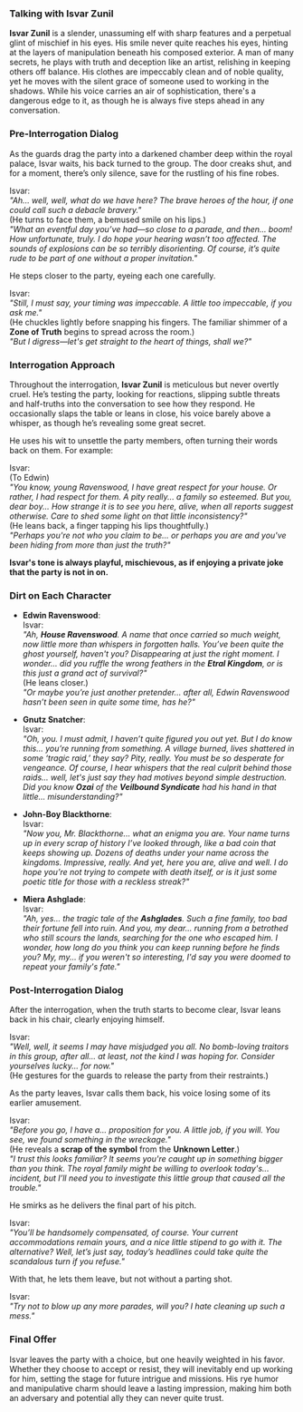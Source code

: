 ### Talking with **Isvar Zunil**

**Isvar Zunil** is a slender, unassuming elf with sharp features and a perpetual glint of mischief in his eyes. His smile never quite reaches his eyes, hinting at the layers of manipulation beneath his composed exterior. A man of many secrets, he plays with truth and deception like an artist, relishing in keeping others off balance. His clothes are impeccably clean and of noble quality, yet he moves with the silent grace of someone used to working in the shadows. While his voice carries an air of sophistication, there's a dangerous edge to it, as though he is always five steps ahead in any conversation.

### **Pre-Interrogation Dialog**

As the guards drag the party into a darkened chamber deep within the royal palace, Isvar waits, his back turned to the group. The door creaks shut, and for a moment, there’s only silence, save for the rustling of his fine robes.

Isvar:  
*"Ah... well, well, what do we have here? The brave heroes of the hour, if one could call such a debacle bravery."*  
(He turns to face them, a bemused smile on his lips.)  
*"What an eventful day you’ve had—so close to a parade, and then... boom! How unfortunate, truly. I do hope your hearing wasn’t too affected. The sounds of explosions can be so terribly disorienting. Of course, it’s quite rude to be part of one without a proper invitation."*

He steps closer to the party, eyeing each one carefully. 

Isvar:  
*"Still, I must say, your timing was impeccable. A little too impeccable, if you ask me."*  
(He chuckles lightly before snapping his fingers. The familiar shimmer of a **Zone of Truth** begins to spread across the room.)  
*"But I digress—let's get straight to the heart of things, shall we?"*

### **Interrogation Approach**

Throughout the interrogation, **Isvar Zunil** is meticulous but never overtly cruel. He’s testing the party, looking for reactions, slipping subtle threats and half-truths into the conversation to see how they respond. He occasionally slaps the table or leans in close, his voice barely above a whisper, as though he’s revealing some great secret. 

He uses his wit to unsettle the party members, often turning their words back on them. For example:

Isvar:  
(To Edwin)  
*"You know, young Ravenswood, I have great respect for your house. Or rather, I *had* respect for them. A pity really... a family so esteemed. But you, dear boy... How strange it is to see you here, alive, when all reports suggest otherwise. Care to shed some light on that little inconsistency?"*  
(He leans back, a finger tapping his lips thoughtfully.)  
*"Perhaps you're not who you claim to be... or perhaps you are and you've been hiding from more than just the truth?"*

**Isvar's tone is always playful, mischievous, as if enjoying a private joke that the party is not in on.**

### **Dirt on Each Character**

- **Edwin Ravenswood**:  
   Isvar:  
   *"Ah, **House Ravenswood**. A name that once carried so much weight, now little more than whispers in forgotten halls. You’ve been quite the ghost yourself, haven't you? Disappearing at just the right moment. I wonder... did you ruffle the wrong feathers in the **Etral Kingdom**, or is this just a grand act of survival?"*  
   (He leans closer.)  
   *"Or maybe you’re just another pretender... after all, Edwin Ravenswood hasn’t been seen in quite some time, has he?"*

- **Gnutz Snatcher**:  
   Isvar:  
   *"Oh, you. I must admit, I haven’t quite figured you out yet. But I do know this... you’re running from something. A village burned, lives shattered in some ‘tragic raid,’ they say? Pity, really. You must be so desperate for vengeance. Of course, I hear whispers that the real culprit behind those raids... well, let's just say they had motives beyond simple destruction. Did you know **Ozai** of the **Veilbound Syndicate** had his hand in that little... misunderstanding?"*

- **John-Boy Blackthorne**:  
   Isvar:  
   *"Now you, Mr. Blackthorne... what an enigma you are. Your name turns up in every scrap of history I’ve looked through, like a bad coin that keeps showing up. Dozens of deaths under your name across the kingdoms. Impressive, really. And yet, here you are, alive and well. I do hope you’re not trying to compete with death itself, or is it just some poetic title for those with a reckless streak?"*

- **Miera Ashglade**:  
   Isvar:  
   *"Ah, yes... the tragic tale of the **Ashglades**. Such a fine family, too bad their fortune fell into ruin. And you, my dear... running from a betrothed who still scours the lands, searching for the one who escaped him. I wonder, how long do you think you can keep running before he finds you? My, my... if you weren't so interesting, I'd say you were doomed to repeat your family's fate."*

### **Post-Interrogation Dialog**

After the interrogation, when the truth starts to become clear, Isvar leans back in his chair, clearly enjoying himself.

Isvar:  
*"Well, well, it seems I may have misjudged you all. No bomb-loving traitors in this group, after all... at least, not the kind I was hoping for. Consider yourselves lucky... for now."*  
(He gestures for the guards to release the party from their restraints.)

As the party leaves, Isvar calls them back, his voice losing some of its earlier amusement.

Isvar:  
*"Before you go, I have a... proposition for you. A little job, if you will. You see, we found something in the wreckage."*  
(He reveals a **scrap of the symbol** from the **Unknown Letter**.)  
*"I trust this looks familiar? It seems you're caught up in something bigger than you think. The royal family might be willing to overlook today's... incident, but I’ll need you to investigate this little group that caused all the trouble."*

He smirks as he delivers the final part of his pitch.

Isvar:  
*"You’ll be handsomely compensated, of course. Your current accommodations remain yours, and a nice little stipend to go with it. The alternative? Well, let’s just say, today’s headlines could take quite the scandalous turn if you refuse."*

With that, he lets them leave, but not without a parting shot.

Isvar:  
*"Try not to blow up any more parades, will you? I hate cleaning up such a mess."*

### Final Offer

Isvar leaves the party with a choice, but one heavily weighted in his favor. Whether they choose to accept or resist, they will inevitably end up working for him, setting the stage for future intrigue and missions. His rye humor and manipulative charm should leave a lasting impression, making him both an adversary and potential ally they can never quite trust.